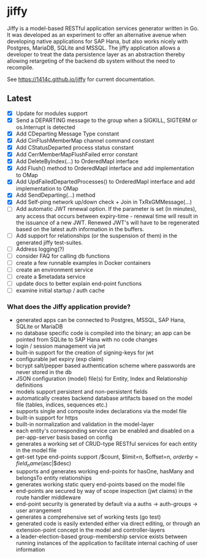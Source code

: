 # jiffy

Jiffy is a model-based RESTful application services generator written in Go.  It was developed as an experiment to offer an alternative avenue when developing native applications for SAP Hana, but also works nicely with Postgres, MariaDB, SQLite and MSSQL.  The jiffy application allows a developer to treat the data persistence layer as an abstraction thereby allowing retargeting of the backend db system without the need to recompile.

See https://1414c.github.io/jiffy for current documentation.

## Latest

- [x] Update for modules support
- [x] Send a DEPARTING message to the group when a SIGKILL, SIGTERM or os.Interrupt is detected
- [x] Add CDeparting Message Type constant
- [x] Add CinFlushMemberMap channel command constant
- [x] Add CStatusDeparted process status constant
- [x] Add CerrMemberMapFlushFailed error constant
- [x] Add DeleteByIndex(...) to OrderedMapI interface
- [x] Add Flush() method to OrderedMapI interface and add implementation to OMap
- [x] Add UpdFailedDepartedProcesses() to OrderedMapI interface and add implementation to OMap
- [x] Add SendDeparting(...) method
- [x] Add Self-ping network up/down check + Join in TxRxGMMessage(...)
- [ ] Add automatic JWT renewal option.  If the parameter is set (in minutes), any access that occurs between expiry-time - renewal time will result in the issuance of a new JWT.  Renewed JWT's will have to be regenerated based on the latest auth information in the buffers.
- [ ] Add support for relationships (or the suspension of them) in the generated jiffy test-suites.
- [ ] Address logging(?)
- [ ] consider FAQ for calling db functions
- [ ] create a few runnable examples in Docker containers
- [ ] create an environment service
- [ ] create a $metadata service
- [ ] update docs to better explain end-point functions
- [ ] examine initial startup / auth cache

### What does the Jiffy application provide?

- generated apps can be connected to Postgres, MSSQL, SAP Hana, SQLite or MariaDB
- no database specific code is compiled into the binary; an app can be pointed from SQLite to SAP Hana with no code changes
- login / session management via jwt
- built-in support for the creation of signing-keys for jwt
- configurable jwt expiry (exp claim)
- bcrypt salt/pepper based authentication scheme where passwords are never stored in the db
- JSON configuration (model) file(s) for Entity, Index and Relationship definitions
- models support persistent and non-persistent fields
- automatically creates backend database artifacts based on the model file (tables, indices, sequences etc.)
- supports single and composite index declarations via the model file
- built-in support for https
- built-in normalization and validation in the model-layer
- each entity's corresponding service can be enabled and disabled on a per-app-server basis based on config
- generates a working set of CRUD-type RESTful services for each entity in the model file
- get-set type end-points support /$count, $limit=n, $offset=n, $orderby=field_name ($asc|$desc)
- supports and generates working end-points for hasOne, hasMany and belongsTo entity relationships
- generates working static query end-points based on the model file
- end-points are secured by way of scope inspection (jwt claims) in the route handler middleware
- end-point security is generated by default via a auths -> auth-groups -> user arrangement
- generates a comprehensive set of working tests (go test)
- generated code is easily extended either via direct editing, or through an extension-point concept in the model and controller-layers
- a leader-election-based group-membership service exists between running instances of the application to facilitate internal caching of user information